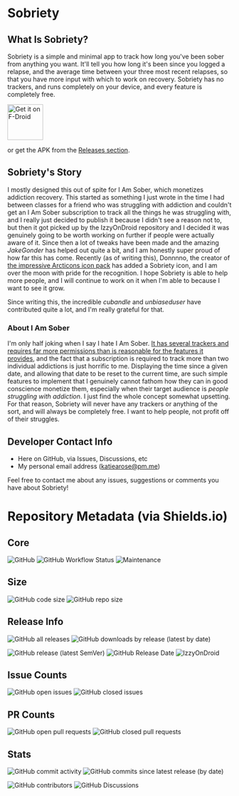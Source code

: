 # Sobriety

## What Is Sobriety?

Sobriety is a simple and minimal app to track how long you've been sober from anything you want. It'll tell you how long it's been since you logged a relapse, and the average time between your three most recent relapses, so that you have more input with which to work on recovery. Sobriety has no trackers, and runs completely on your device, and every feature is completely free.

[<img src="https://fdroid.gitlab.io/artwork/badge/get-it-on.png"
     alt="Get it on F-Droid"
     height="80">](https://f-droid.org/packages/com.katiearose.sobriety/)

or get the APK from the [Releases section](https://github.com/KiARC/Sobriety/releases/latest).

## Sobriety's Story

I mostly designed this out of spite for I Am Sober, which monetizes addiction recovery. This started as something I just wrote in the time I had between classes for a friend who was struggling with addiction and couldn't get an I Am Sober subscription to track all the things he was struggling with, and I really just decided to publish it because I didn't see a reason not to, but then it got picked up by the IzzyOnDroid repository and I decided it was genuinely going to be worth working on further if people were actually aware of it. Since then a lot of tweaks have been made and the amazing *JakeGonder* has helped out quite a bit, and I am honestly super proud of how far this has come. Recently (as of writing this),  Donnnno, the creator of [the impressive Arcticons icon pack](https://github.com/Donnnno/Arcticons) has added a Sobriety icon, and I am over the moon with pride for the recognition. I hope Sobriety is able to help more people, and I will continue to work on it when I'm able to because I want to see it grow.

Since writing this, the incredible *cubandle* and *unbiaseduser* have contributed quite a lot, and I'm really grateful for that.

### About I Am Sober

I'm only half joking when I say I hate I Am Sober. [It has several trackers and requires far more permissions than is reasonable for the features it provides](https://reports.exodus-privacy.eu.org/en/reports/com.thehungrywasp.iamsober/latest/), and the fact that a subscription is required to track more than two individual addictions is just horrific to me. Displaying the time since a given date, and allowing that date to be reset to the current time, are such simple features to implement that I genuinely cannot fathom how they can in good conscience monetize them, especially when their target audience is *people struggling with addiction*. I just find the whole concept somewhat upsetting. For that reason, Sobriety will never have any trackers or anything of the sort, and will always be completely free. I want to help people, not profit off of their struggles.

## Developer Contact Info
- Here on GitHub, via Issues, Discussions, etc
- My personal email address (katiearose@pm.me)

Feel free to contact me about any issues, suggestions or comments you have about Sobriety!

# Repository Metadata (via Shields.io)
## Core
![GitHub](https://img.shields.io/github/license/KiARC/Sobriety?style=for-the-badge)
![GitHub Workflow Status](https://img.shields.io/github/workflow/status/KiARC/Sobriety/Android%20CI?label=CI&style=for-the-badge)
![Maintenance](https://img.shields.io/maintenance/yes/2022?style=for-the-badge)
## Size
![GitHub code size](https://img.shields.io/github/languages/code-size/KiARC/Sobriety?style=for-the-badge)
![GitHub repo size](https://img.shields.io/github/repo-size/KiARC/Sobriety?style=for-the-badge)
## Release Info
![GitHub all releases](https://img.shields.io/github/downloads/KiARC/Sobriety/total?style=for-the-badge&label=Downloads%20%28All%20Releases%29?)
![GitHub downloads by release (latest by date)](https://img.shields.io/github/downloads/KiARC/Sobriety/latest/total?style=for-the-badge&label=Downloads%20%28Latest%20Release%29?)

![GitHub release (latest SemVer)](https://img.shields.io/github/v/release/KiARC/Sobriety?label=Latest%20Release&sort=semver&style=for-the-badge)
![GitHub Release Date](https://img.shields.io/github/release-date/KiARC/Sobriety?label=Latest%20Release%20Date&style=for-the-badge&sort=semver)
![IzzyOnDroid](https://img.shields.io/endpoint?url=https://apt.izzysoft.de/fdroid/api/v1/shield/com.katiearose.sobriety&label=IzzyOnDroid&style=for-the-badge)
## Issue Counts
![GitHub open issues](https://img.shields.io/github/issues-raw/KiARC/Sobriety?style=for-the-badge)
![GitHub closed issues](https://img.shields.io/github/issues-closed-raw/KiARC/Sobriety?style=for-the-badge)
## PR Counts
![GitHub open pull requests](https://img.shields.io/github/issues-pr-raw/KiARC/Sobriety?style=for-the-badge)
![GitHub closed pull requests](https://img.shields.io/github/issues-pr-closed-raw/KiARC/Sobriety?style=for-the-badge)
## Stats
![GitHub commit activity](https://img.shields.io/github/commit-activity/w/KiARC/Sobriety?style=for-the-badge)
![GitHub commits since latest release (by date)](https://img.shields.io/github/commits-since/KiARC/Sobriety/latest?style=for-the-badge)

![GitHub contributors](https://img.shields.io/github/contributors/KiARC/Sobriety?style=for-the-badge)
![GitHub Discussions](https://img.shields.io/github/discussions/KiARC/Sobriety?style=for-the-badge)
